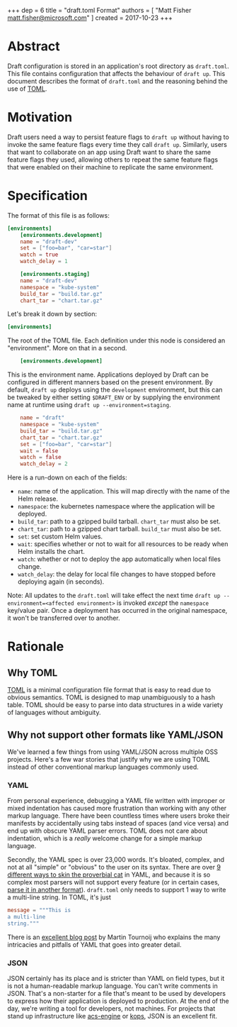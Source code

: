 +++
dep = 6
title = "draft.toml Format"
authors = [ "Matt Fisher <matt.fisher@microsoft.com>" ]
created = 2017-10-23
+++

# Abstract

Draft configuration is stored in an application's root directory as `draft.toml`. This file contains configuration that affects the behaviour of `draft up`. This document describes the format of `draft.toml` and the reasoning behind the use of [TOML][].

# Motivation

Draft users need a way to persist feature flags to `draft up` without having to invoke the same feature flags every time they call `draft up`. Similarly, users that want to collaborate on an app using Draft want to share the same feature flags they used, allowing others to repeat the same feature flags that were enabled on their machine to replicate the same environment.

# Specification

The format of this file is as follows:

```toml
[environments]
    [environments.development]
    name = "draft-dev"
    set = ["foo=bar", "car=star"]
    watch = true
    watch_delay = 1

    [environments.staging]
    name = "draft-dev"
    namespace = "kube-system"
    build_tar = "build.tar.gz"
    chart_tar = "chart.tar.gz"
```

Let's break it down by section:

```toml
[environments]
```

The root of the TOML file. Each definition under this node is considered an "environment". More on
that in a second.

```toml
    [environments.development]
```

This is the environment name. Applications deployed by Draft can be configured in different manners
based on the present environment. By default, `draft up` deploys using the `development`
environment, but this can be tweaked by either setting `$DRAFT_ENV` or by supplying the environment
name at runtime using `draft up --environment=staging`.

```toml
    name = "draft"
    namespace = "kube-system"
    build_tar = "build.tar.gz"
    chart_tar = "chart.tar.gz"
    set = ["foo=bar", "car=star"]
    wait = false
    watch = false
    watch_delay = 2
```

Here is a run-down on each of the fields:

- `name`: name of the application. This will map directly with the name of the Helm release.
- `namespace`: the kubernetes namespace where the application will be deployed.
- `build_tar`: path to a gzipped build tarball. `chart_tar` must also be set.
- `chart_tar`: path to a gzipped chart tarball. `build_tar` must also be set.
- `set`: set custom Helm values.
- `wait`: specifies whether or not to wait for all resources to be ready when Helm installs the chart.
- `watch`: whether or not to deploy the app automatically when local files change.
- `watch_delay`: the delay for local file changes to have stopped before deploying again (in seconds).

Note: All updates to the `draft.toml` will take effect the next time `draft up --environment=<affected environment>` is invoked _except_ the `namespace` key/value pair. Once a deployment has occurred in the original namespace, it won't be transferred over to another.

# Rationale

## Why TOML

[TOML][] is a minimal configuration file format that is easy to read due to obvious semantics. TOML is designed to map unambiguously to a hash table. TOML should be easy to parse into data structures in a wide variety of languages without ambiguity.

## Why not support other formats like YAML/JSON

We've learned a few things from using YAML/JSON across multiple OSS projects. Here's a few war stories that justify why we are using TOML instead of other conventional markup languages commonly used.

### YAML

From personal experience, debugging a YAML file written with improper or mixed indentation has caused more frustration than working with any other markup language. There have been countless times where users broke their manifests by accidentally using tabs instead of spaces (and vice versa) and end up with obscure YAML parser errors. TOML does not care about indentation, which is a *really* welcome change for a simple markup language.

Secondly, the YAML spec is over 23,000 words. It's bloated, complex, and not at all "simple" or "obvious" to the user on its syntax. There are over [9 different ways to skin the proverbial cat](https://stackoverflow.com/a/21699210/2853424) in YAML, and because it is so complex most parsers will not support every feature (or in certain cases, [parse it in another format][helm#1707]). `draft.toml` only needs to support 1 way to write a multi-line string. In TOML, it's just

```toml
message = """This is
a multi-line
string."""
```

There is an [excellent blog post](https://arp242.net/weblog/yaml_probably_not_so_great_after_all.html) by Martin Tournoij who explains the many intricacies and pitfalls of YAML that goes into greater detail.

### JSON

JSON certainly has its place and is stricter than YAML on field types, but it is not a human-readable markup language. You can't write comments in JSON. That's a non-starter for a file that's meant to be used by developers to express how their application is deployed to production. At the end of the day, we're writing a tool for developers, not machines. For projects that stand up infrastructure like [acs-engine](https://github.com/Azure/acs-engine) or [kops](https://github.com/kubernetes/kops), JSON is an excellent fit.

[helm#1707]: https://github.com/kubernetes/helm/issues/1707#issuecomment-268347183
[toml]: https://github.com/toml-lang/toml

